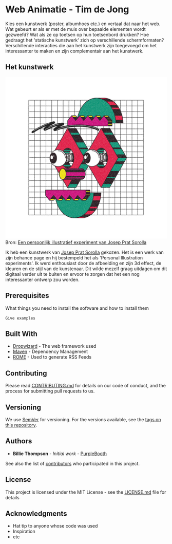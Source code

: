 # Web Animatie - Tim de Jong

Kies een kunstwerk (poster, albumhoes etc.) en vertaal dat naar het web. Wat gebeurt er als er met de muis over bepaalde elementen wordt gezweefd? Wat als ze op toetsen op hun toetsenbord drukken? Hoe gedraagt het 'statische kunstwerk' zich  op verschillende schermformaten? 
Verschillende interacties die aan het kunstwerk zijn toegevoegd om het  interessanter te maken en zijn complementair aan het kunstwerk.


## Het kunstwerk

![Gekozen werk](afbeelding.jpg)
Bron: [Een persoonlijk illustratief experiment van Josep Prat Sorolla](https://www.behance.net/gallery/14475801/Personal-illustration-experiments)

Ik heb een kunstwerk van [Josep Prat Sorolla](https://www.behance.net/gallery/14475801/Personal-illustration-experiments) gekozen. Het is een werk van zijn behance page en hij bestempeld het als 'Personal Illustration experiments'. Ik werd enthousiast door de afbeelding en zijn 3d effect, de kleuren en de stijl van de kunstenaar. Dit wilde mezelf graag uitdagen om dit digitaal verder uit te buiten en ervoor te zorgen dat het een nog interessanter ontwerp zou worden.

## Prerequisites

What things you need to install the software and how to install them

```
Give examples
```



## Built With

* [Dropwizard](http://www.dropwizard.io/1.0.2/docs/) - The web framework used
* [Maven](https://maven.apache.org/) - Dependency Management
* [ROME](https://rometools.github.io/rome/) - Used to generate RSS Feeds

## Contributing

Please read [CONTRIBUTING.md](https://gist.github.com/PurpleBooth/b24679402957c63ec426) for details on our code of conduct, and the process for submitting pull requests to us.

## Versioning

We use [SemVer](http://semver.org/) for versioning. For the versions available, see the [tags on this repository](https://github.com/your/project/tags). 

## Authors

* **Billie Thompson** - *Initial work* - [PurpleBooth](https://github.com/PurpleBooth)

See also the list of [contributors](https://github.com/your/project/contributors) who participated in this project.

## License

This project is licensed under the MIT License - see the [LICENSE.md](LICENSE.md) file for details

## Acknowledgments

* Hat tip to anyone whose code was used
* Inspiration
* etc


